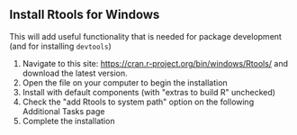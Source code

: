 ## Install Rtools for Windows

This will add useful functionality that is needed for package development (and for installing `devtools`)

1. Navigate to this site: https://cran.r-project.org/bin/windows/Rtools/ and download the latest version.
2. Open the file on your computer to begin the installation
3. Install with default components (with "extras to build R" unchecked)
4. Check the "add Rtools to system path" option on the following Additional Tasks page
5. Complete the installation
